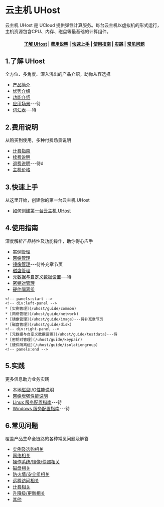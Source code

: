 # 云主机 UHost

云主机 UHost 是 UCloud 提供弹性计算服务。每台云主机以虚拟机的形式运行，主机资源包含CPU、内存、磁盘等最基础的计算组件。

#### <center>[了解 UHost](#1了解)   |   [费用说明](#2费用说明)   |   [快速上手](#3快速上手)   |   [使用指南](#4使用指南)   |   [实践](#5实践)   |   [常见问题](#6常见问题)</center>   

## 1.了解 UHost

全方位、多角度、深入浅出的产品介绍，助你从容选择

* [产品简介](/uhost/introduction/concept)
* [优势介绍](/uhost/introduction/advantages)
* [功能介绍](/uhost/introduction/functions)
* [应用场景](相对链接)---待
* [词汇表](_glossary.md)---待

## 2.费用说明

从购买到使用，多种付费场景说明

* [计费指南](/uhost/buy/charge)
* [续费说明](/uhost/buy/renew)
* [退费说明](相对链接)---待d
* [主机价格](/uhost/price)

##  3.快速上手

从这里开始，创建你的第一台云主机 UHost

* [如何创建第一台云主机 UHost](/uhost/newuser/briefguide)

## 4.使用指南

深度解析产品特性及功能操作，助你得心应手
* [实例管理](/uhost/guide/common)
* [网络管理](/uhost/guide/network)
* [镜像管理](/uhost/guide/image)---待补充章节页
* [磁盘管理](/uhost/guide/disk)
* [元数据与自定义数据设置](/uhost/guide/testdata)---待
* [密钥对管理](/uhost/guide/keypair)
* [硬件隔离组](/uhost/guide/isolationgroup)

```
<!-- panels:start -->
<!-- div:left-panel -->
* [实例管理](/uhost/guide/common)
* [网络管理](/uhost/guide/network)
* [镜像管理](/uhost/guide/image)---待补充章节页
* [磁盘管理](/uhost/guide/disk)
<!-- div:right-panel -->
* [元数据与自定义数据设置](/uhost/guide/testdata)---待
* [密钥对管理](/uhost/guide/keypair)
* [硬件隔离组](/uhost/guide/isolationgroup)
<!-- panels:end -->

```


## 5.实践

更多信息助力业务实践

* [本地磁盘I/O性能说明](/uhost/testdata/io_uhost)
* [网络增强性能说明](/uhost/testdata/netenhanced)
* [Linux 服务配置指南](/uhost/public/linux)---待
* [Windows 服务配置指南](/uhost/windows_op/windows)---待

## 6.常见问题

覆盖产品生命全链路的各种常见问题及解答

* [实例及选购相关](相对链接)
* [网络相关](相对链接)
* [操作系统/镜像/快照相关](相对链接)
* [磁盘相关](相对链接)
* [防火墙/安全组相关](相对链接)
* [远程访问相关](相对链接)
* [计费相关](相对链接)
* [升降级/更新相关](相对链接)
* [其他]()

